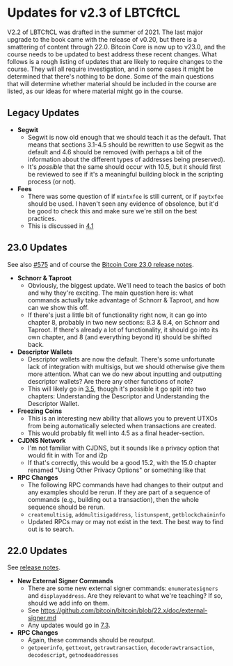 # Updates for v2.3 of LBTCftCL

V2.2 of LBTCftCL was drafted in the summer of 2021. The last major upgrade to the book came with the release of v0.20, but there is a smattering of content through 22.0. Bitcoin Core is now up to v23.0, and the course needs to be updated to best address these recent changes. What follows is a rough listing of updates that are likely to require changes to the course. They will all require investigation, and in some cases it might be determined that there's nothing to be done. Some of the main questions that will determine whether material should be included in the course are listed, as our ideas for where material might go in the course.

## Legacy Updates

* **Segwit**
   * Segwit is now old enough that we should teach it as the default. That means that sections 3.1-4.5 should be rewritten to use Segwit as the default and 4.6 should be removed (with perhaps a bit of the information about the different types of addresses being preserved).
   * It's _possible_ that the same should occur with 10.5, but it should first be reviewed to see if it's a meaningful building block in the scripting process (or not).
* **Fees**
   * There was some question of if `mintxfee` is still current, or if `paytxfee` should be used. I haven't seen any evidence of obsolence, but it'd be good to check this and make sure we're still on the best practices.
   * This is discussed in [4.1](https://github.com/BlockchainCommons/Learning-Bitcoin-from-the-Command-Line/blob/master/04_1_Sending_Coins_The_Easy_Way.md)
  
## 23.0 Updates

See also [#575](https://github.com/BlockchainCommons/Learning-Bitcoin-from-the-Command-Line/issues/575) and of course the [Bitcoin Core 23.0 release notes](https://github.com/bitcoin/bitcoin/blob/master/doc/release-notes/release-notes-23.0.md).

* **Schnorr & Taproot**
   * Obviously, the biggest update. We'll need to teach the basics of both and why they're exciting. The main question here is: what commands actually take advantage of Schnorr & Taproot, and how can we show this off.
   * If there's just a little bit of functionality right now, it can go into chapter 8, probably in two new sections: 8.3 & 8.4, on Schnorr and Taproot. If there's already a lot of functionality, it should go into its own chapter, and 8 (and everything beyond it) should be shifted back.
* **Descriptor Wallets**
   * Descriptor wallets are now the default. There's some unfortunate lack of integration with multisigs, but we should otherwise give them more attention. What can we do new about inputting and outputting descriptor wallets? Are there any other functions of note?
   * This will likely go in [3.5](https://github.com/BlockchainCommons/Learning-Bitcoin-from-the-Command-Line/blob/master/03_5_Understanding_the_Descriptor.md), though it's possible it go split into two chapters: Understanding the Descriptor and Understanding the Descriptor Wallet.
* **Freezing Coins**
   * This is an interesting new ability that allows you to prevent UTXOs from being automatically selected when transactions are created. 
   * This would probably fit well into 4.5 as a final header-section.
* **CJDNS Network** 
   * I'm not familiar with CJDNS, but it sounds like a privacy option that would fit in with Tor and i2p
   * If that's correctly, this would be a good 15.2, with the 15.0 chapter renamed "Using Other Privacy Options" or something like that
* **RPC Changes**
   * The following RPC commands have had changes to their output and any examples should be rerun. If they are part of a sequence of commands (e.g., building out a transaction), then the whole sequence should be rerun.
   * `createmultisig`, `addmultisigaddress`, `listunspent`, `getblockchaininfo`
   * Updated RPCs may or may not exist in the text. The best way to find out is to search.

## 22.0 Updates

See [release notes](https://bitcoincore.org/en/releases/22.0/).

* **New External Signer Commands**
  * There are some new external signer commands: `enumeratesigners` and `displayaddress`. Are they relevant to what we're teaching? If so, should we add info on them.
  * See https://github.com/bitcoin/bitcoin/blob/22.x/doc/external-signer.md
  * Any updates would go in [7.3](https://github.com/BlockchainCommons/Learning-Bitcoin-from-the-Command-Line/blob/master/07_3_Integrating_with_Hardware_Wallets.md).
* **RPC Changes**
   * Again, these commands should be reoutput.
   * `getpeerinfo`, `gettxout`, `getrawtransaction`, `decoderawtransaction`, `decodescript`, `getnodeaddresses`
